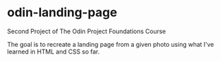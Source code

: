 # odin-landing-page
Second Project of The Odin Project Foundations Course

The goal is to recreate a landing page from a given photo using what I've learned in HTML and CSS so far.
